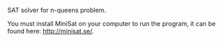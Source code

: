 SAT solver for n-queens problem. 

You must install MiniSat on your computer to run the program, it can be found here: http://minisat.se/.
